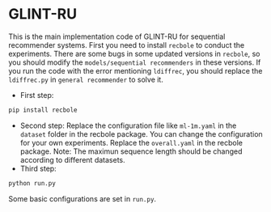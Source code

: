 # GLINT-RU
This is the main implementation code of GLINT-RU for sequential recommender systems.
First you need to install `recbole` to conduct the experiments.
There are some bugs in some updated versions in `recbole`, so you should modify the `models/sequential recommenders` in these versions.
If you run the code with the error mentioning `ldiffrec`, you should replace the `ldiffrec.py` in `general recommender` to solve it.
- First step:
```bash
pip install recbole
```
- Second step:
Replace the configuration file like `ml-1m.yaml` in the `dataset` folder in the recbole package.
You can change the configuration for your own experiments.
Replace the `overall.yaml` in the recbole package.
Note: The maximun sequence length should be changed according to different datasets.
- Third step:
```bash
python run.py
```
Some basic configurations are set in `run.py`. 

